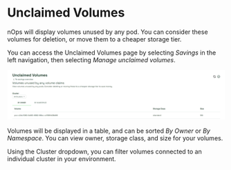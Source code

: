# Unclaimed Volumes
nOps will display volumes unused by any pod. You can consider these volumes for deletion, or move them to a cheaper storage tier.

You can access the Unclaimed Volumes page by selecting *Savings* in the left navigation, then selecting *Manage unclaimed volumes*.

![Unclaimed Volumes](/images/unclaimedvolumes.png)

Volumes will be displayed in a table, and can be sorted _By Owner_ or _By Namespace_. You can view owner, storage class, and size for your volumes.

Using the Cluster dropdown, you can filter volumes connected to an individual cluster in your environment.
